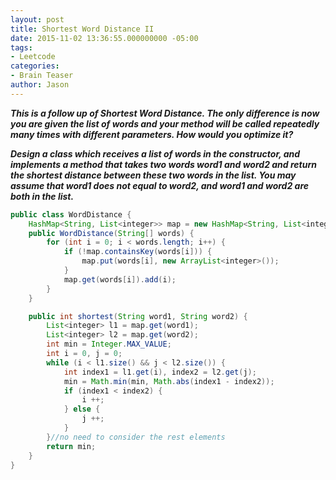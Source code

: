 ```yaml
---
layout: post
title: Shortest Word Distance II
date: 2015-11-02 13:36:55.000000000 -05:00
tags:
- Leetcode
categories:
- Brain Teaser
author: Jason
---
```

<p><strong><em>This is a follow up of Shortest Word Distance. The only difference is now you are given the list of words and your method will be called repeatedly many times with different parameters. How would you optimize it?</p>

Design a class which receives a list of words in the constructor, and implements a method that takes two words word1 and word2 and return the shortest distance between these two words in the list. You may assume that word1 does not equal to word2, and word1 and word2 are both in the list.</em></strong></p>
``` java
public class WordDistance {
    HashMap<String, List<integer>> map = new HashMap<String, List<integer>>();
    public WordDistance(String[] words) {
        for (int i = 0; i < words.length; i++) {
            if (!map.containsKey(words[i])) {
                map.put(words[i], new ArrayList<integer>());
            }
            map.get(words[i]).add(i);
        }
    }

    public int shortest(String word1, String word2) {
        List<integer> l1 = map.get(word1);
        List<integer> l2 = map.get(word2);
        int min = Integer.MAX_VALUE;
        int i = 0, j = 0;
        while (i < l1.size() && j < l2.size()) {
            int index1 = l1.get(i), index2 = l2.get(j);
            min = Math.min(min, Math.abs(index1 - index2));
            if (index1 < index2) {
                i ++;
            } else {
                j ++;
            }
        }//no need to consider the rest elements
        return min;
    }
}
```
